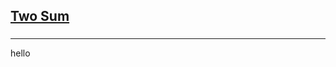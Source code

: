 <h2><a href="https://leetcode.com/problems/two-sum/submissions/850777713/">Two Sum</a></h2><h3></h3><hr>hello